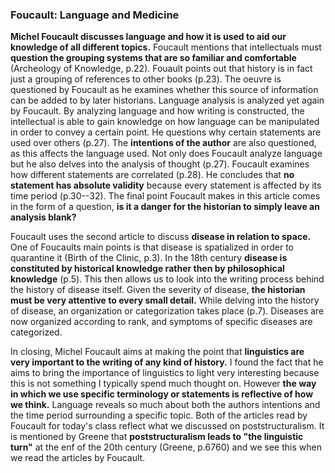 ### Foucault: Language and Medicine
  **Michel Foucault discusses language and how it is used to aid our knowledge of all different topics.** Foucault mentions that intellectuals must **question the grouping systems that are so familiar and comfortable** (Archeology of Knowledge, p.22). Fouault points out that history is in fact just a grouping of references to other books (p.23). The oeuvre is questioned by Foucault as he examines whether this source of information can be added to by later historians. Language analysis is analyzed yet again by Foucault. By analyzing language and how writing is constructed, the intellectual is able to gain knowledge on how language can be manipulated in order to convey a certain point. He questions why certain statements are used over others (p.27). The **intentions of the author** are also questioned, as this affects the language used. Not only does Foucault analyze language but he also delves into the analysis of thought (p.27). Foucault examines how different statements are correlated (p.28). He concludes that **no statement has absolute validity** because every statement is affected by its time period (p.30--32). The final point Foucault makes in this article comes in the form of a question, **is it a danger for the historian to simply leave an analysis blank?**
  
  Foucault uses the second article to discuss **disease in relation to space.** One of Foucaults main points is that disease is spatialized in order to quarantine it (Birth of the Clinic, p.3). In the 18th century **disease is constituted by historical knowledge rather then by philosophical knowledge** (p.5). This then allows us to look into the writing process behind the history of disease itself. Given the severity of disease, **the historian must be very attentive to every small detail.** While delving into the history of disease, an organization or categorization takes place (p.7). Diseases are now organized according to rank, and symptoms of specific diseases are categorized.
  
  In closing, Michel Foucault aims at making the point that **linguistics are very important to the writing of any kind of history.** I found the fact that he aims to bring the importance of linguistics to light very interesting because this is not something I typically spend much thought on. However **the way in which we use specific terminology or statements is reflective of how we think.** Language reveals so much about both the authors intentions and the time period surrounding a specific topic. Both of the articles read by Foucault for today's class reflect what we discussed on poststructuralism. It is mentioned by Greene that **poststructuralism leads to "the linguistic turn"** at the enf of the 20th century (Greene, p.6760) and we see this when we read the articles by Foucault.

